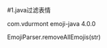 #1.java过滤表情

<dependency>
  <groupId>com.vdurmont</groupId>
  <artifactId>emoji-java</artifactId>
  <version>4.0.0</version>
</dependency>

EmojiParser.removeAllEmojis(str)